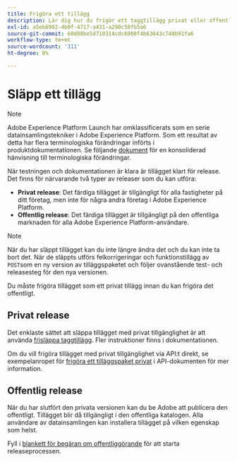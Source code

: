 ```yaml
---
title: Frigöra ett tillägg
description: Lär dig hur du frigör ett taggtillägg privat eller offentligt i Adobe Experience Platform.
exl-id: a5eb6902-4b0f-4717-a431-a290c50fb5a6
source-git-commit: 60d88be5d710314cdc6900f4b63643c740b91fa6
workflow-type: tm+mt
source-wordcount: '311'
ht-degree: 0%

---
```


# Släpp ett tillägg

>[!NOTE]
>
>Adobe Experience Platform Launch har omklassificerats som en serie datainsamlingstekniker i Adobe Experience Platform. Som ett resultat av detta har flera terminologiska förändringar införts i produktdokumentationen. Se följande [dokument](../../term-updates.md) för en konsoliderad hänvisning till terminologiska förändringar.

När testningen och dokumentationen är klara är tillägget klart för release. Det finns för närvarande två typer av releaser som du kan utföra:

- **Privat release**: Det färdiga tillägget är tillgängligt för alla fastigheter på ditt företag, men inte för några andra företag i Adobe Experience Platform.
- **Offentlig release**: Det färdiga tillägget är tillgängligt på den offentliga marknaden för alla Adobe Experience Platform-användare.

>[!NOTE]
>
>När du har släppt tillägget kan du inte längre ändra det och du kan inte ta bort det.  När de släppts utförs felkorrigeringar och funktionstillägg av `POST`som en ny version av tilläggspaketet och följer ovanstående test- och releasesteg för den nya versionen.

Du måste frigöra tillägget som ett privat tillägg innan du kan frigöra det offentligt.

## Privat release

Det enklaste sättet att släppa tillägget med privat tillgänglighet är att använda [frisläppa taggtillägg](https://www.npmjs.com/package/@adobe/reactor-releaser). Fler instruktioner finns i dokumentationen.

Om du vill frigöra tillägget med privat tillgänglighet via API:t direkt, se exempelanropet för [frigöra ett tilläggspaket privat](../../api/endpoints/extension-packages.md/#private-release) i API-dokumenten för mer information.

## Offentlig release

När du har slutfört den privata versionen kan du be Adobe att publicera den offentligt.  Tillägget blir då tillgängligt i den offentliga katalogen. Alla användare av datainsamlingen kan installera tillägget på vilken egenskap som helst.

Fyll i [blankett för begäran om offentliggörande](https://www.feedbackprogram.adobe.com/c/r/DCExtensionReleaseRequest) för att starta releaseprocessen.
